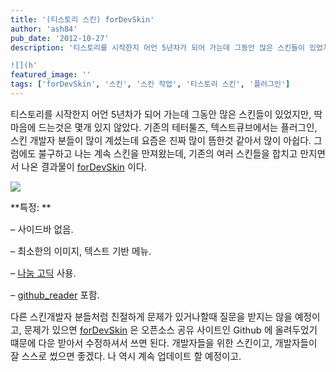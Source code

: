 ```yaml
---
title: '(티스토리 스킨) forDevSkin'
author: 'ash84'
pub_date: '2012-10-27'
description: '티스토리를 시작한지 어언 5년차가 되어 가는데 그동안 많은 스킨들이 있었지만, 딱 마음에 드는것은 몇개 있지 않았다. 기존의 테터툴즈, 텍스트큐브에서는 플러그인, 스킨 개발자 분들이 많이 계셨는데 요즘은 진짜 많이 뜸한것 같아서 많이 아쉽다. 그럼에도 불구하고 나는 계속 스킨을 만져왔는데, 기존의 여러 스킨들을 합치고 만지면서 나온 결과물이 [forDevSkin](https://github.com/AhnSeongHyun/forDevSkin) 이다. 

![](h'
featured_image: ''
tags: ['forDevSkin', '스킨', '스킨 작업', '티스토리 스킨', '플러그인']
---
```



<span style="font-size: 11pt; ">티스토리를 시작한지 어언 5년차가 되어 가는데 그동안 많은 스킨들이 있었지만, 딱 마음에 드는것은 몇개 있지 않았다. 기존의 테터툴즈, 텍스트큐브에서는 플러그인, 스킨 개발자 분들이 많이 계셨는데 요즘은 진짜 많이 뜸한것 같아서 많이 아쉽다. 그럼에도 불구하고 나는 계속 스킨을 만져왔는데, 기존의 여러 스킨들을 합치고 만지면서 나온 결과물이 [forDevSkin](https://github.com/AhnSeongHyun/forDevSkin) 이다. </span>

![](http://ash84.net/wp-content/uploads/1/cfile8.uf.2012293A508BB550096D6D.jpg)

<span style="font-size: 11pt; ">**특정: **</span>

<span style="font-size: 11pt; ">– 사이드바 없음.</span>

<span style="font-size: 11pt; ">– 최소한의 이미지, 텍스트 기반 메뉴. </span>

<span style="font-size: 11pt; ">– [나눔 고딕](http://hangeul.naver.com/font) 사용.</span>

<span style="font-size: 11pt; ">– [github_reader](https://github.com/AhnSeongHyun/github_reader) 포함. </span>

<span style="font-size: 11pt; ">다른 스킨개발자 분들처럼 친절하게 문제가 있거나할때 질문을 받지는 않을 예정이고, 문제가 있으면 [forDevSkin](https://github.com/AhnSeongHyun/forDevSkin) 은 오픈소스 공유 사이트인 Github 에 올려두었기 떄문에 다운 받아서 수정하셔서 쓰면 된다. 개발자들을 위한 스킨이고, 개발자들이 잘 스스로 썼으면 좋겠다. 나 역시 계속 업데이트 할 예정이고. </span>



